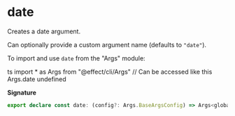 # date

Creates a date argument.

Can optionally provide a custom argument name (defaults to `"date"`).

To import and use `date` from the "Args" module:

ts
import \* as Args from "@effect/cli/Args"
// Can be accessed like this
Args.date
undefined

**Signature**

```ts
export declare const date: (config?: Args.BaseArgsConfig) => Args<globalThis.Date>
```
